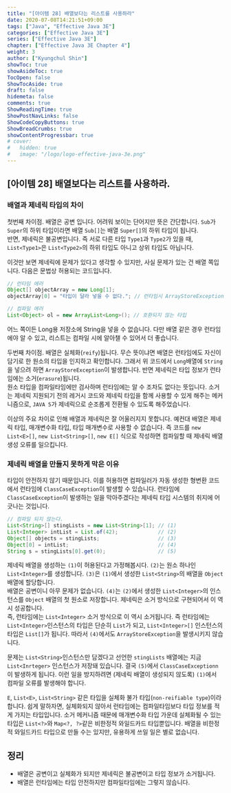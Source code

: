 ```yaml
---
title: "[아이템 28] 배열보다는 리스트를 사용하라"
date: 2020-07-08T14:21:51+09:00
tags: ["Java", "Effective Java 3E"]
categories: ["Effective Java 3E"]
series: ["Effective Java 3E"]
chapter: ["Effective Java 3E Chapter 4"]
weight: 3
author: ["Kyungchul Shin"]
showToc: true
showAsideToc: true
TocOpen: false
ShowTocAside: true
draft: false
hidemeta: false
comments: true
ShowReadingTime: true
ShowPostNavLinks: false
ShowCodeCopyButtons: true
ShowBreadCrumbs: true
showContentProgressbar: true
# cover:
#   hidden: true
#   image: "/logo/logo-effective-java-3e.png"
---
```

## [아이템 28] 배열보다는 리스트를 사용하라.

### 배열과 제네릭 타입의 차이
첫번째 차이점. 배열은 공변 입니다. 어려워 보이는 단어지만 뜻은 간단합니다. `Sub`가 `Super`의 하위 타입이라면 배열 `Sub[]`는 배열 `Super[]`의 하위 타입이 됩니다.   
반면, 제네릭은 불공변입니다. 즉 서로 다른 타입 `Type1`과 `Type2`가 있을 때, `List<Type1>`은 `List<Type2>`의 하위 타입도 아니고 상위 타입도 아닙니다.

이것만 보면 제네릭에 문제가 있다고 생각할 수 있지만, 사실 문제가 있는 건 배열 쪽입니다. 다음은 문법상 허용되는 코드입니다.

``` java
// 런타임 에러
Object[] objectArray = new Long[1];
objectArray[0] = "타입이 달라 넣을 수 없다."; // 런타임시 ArrayStoreException을 던진다
```

``` java
// 컴파일 에러
List<Object> ol = new ArrayList<Long>(); // 호환되지 않는 타입
```

어느 쪽이든 Long용 저장소에 String을 넣을 수 없습니다. 다만 배열 같은 경우 런타임에야 알 수 있고, 리스트는 컴파일 시에 알아챌 수 있어서 더 좋습니다.
   
두번째 차이점. 배열은 실체화(`reify`)됩니다. 무슨 뜻이냐면 배열은 런타임에도 자신이 담기로 한 원소의 타입을 인지하고 확인합니다. 그래서 위 코드에서 `Long`배열에 `String`을 넣으려 하면
`ArrayStoreException`이 발생합니다. 반면 제네릭은 타입 정보가 런타임에는 소거(`erasure`)됩니다.   
원소 타입을 컴파일타임에만 검사하며 런타임에는 알 수 조차도 없다는 뜻입니다. 소거는 제네릭 지원되기 전의 레거시 코드와 제네릭 타입을 함께 사용할 수 있게 해주는 메커니즘으로, `JAVA 5`가 제네릭으로 순조롭게 전환될 수 있도록 해주었습니다.
   
이상의 주요 차이로 인해 배열과 제네릭은 잘 어울러지지 못합니다. 예컨대 배열은 제네릭 타입, 매개변수화 타입, 타입 매개변수로 사용할 수 없습니다. 즉 코드를 `new List<E>[]`, `new List<String>[]`, `new E[]` 식으로 작성하면 컴파일할 때 제네릭 배열 생성 오류를 일으킵니다.
   

### 제네릭 배열을 만들지 못하게 막은 이유
타입이 안전하지 않기 때문입니다. 이를 허용하면 컴파일러가 자동 생성한 형변환 코드에서 런타임에 `ClassCaseException`이 발생할 수 있습니다. 런타임에 `ClassCaseException`이 발생하는 일을 막아주겠다는 제네릭 타입 시스템의 취지에 어긋나는 것입니다.

``` java
// 컴파일 되지 않는다.
List<String>[] stingLists = new List<String>[1]; // (1)
List<Integer> intList = List.of(42);             // (2)
Object[] objects = stingLists;                   // (3)
Object[0] = intList;                             // (4)
String s = stingLists[0].get(0);                 // (5)
```

제네릭 배열을 생성하는 `(1)`이 허용된다고 가정해봅시다. `(2)`는 원소 하나인 `List<Integer>`를 생성합니다. `(3)`은 `(1)`에서 생성한 `List<String>`의 배열을 `Object` 배열에 할당합니다.   
배열은 공변이니 아무 문제가 없습니다. `(4)`는 `(2)`에서 생성한 `List<Integer>`의 인스턴스를 `Object` 배열의 첫 원소로 저장합니다. 제네릭은 소거 방식으로 구현되어서 이 역시 성공합니다.   
즉, 런타임에는 `List<Integer>` 소거 방식으로 이 역시 소거됩니다. 즉 런타임에는 `List<Integer>`인스턴스의 타입은 단순히 `List`가 되고, `List<Integer>[]` 인스턴스의 타입은 `List[]`가 됩니다. 따라서 `(4)`에서도 `ArrayStoreException`을 발생시키지 않습니다.
   
문제는 `List<String>`인스턴스만 담겠다고 선언한 `stingLists` 배열에는 지금 `List<Inrteger>` 인스턴스가 저장돼 있습니다. 결국 `(5)`에서 `ClassCaseExceptionn`이 발생하게 됩니다.
이런 일을 방지하려면 (제네릭 배열이 생성되지 않도록) `(1)`에서 컴파일 오류를 발생해야 합니다.
   
`E`, `List<E>`, `List<String>` 같은 타입을 실체화 불가 타입(`non-reifiable type`)이라 합니다. 쉽게 말하자면, 실체화되지 않아서 런타임에는 컴파일타임보다 타입 정보를 적게 가지는 타입입니다. 소거 메커니즘 때문에 매개변수화 타입 가운데 실체화될 수 있는  타입은 `List<?>`와 `Map<?, ?>`같은 비한정적 와일드카드 타입뿐입니다. 배열을 비한정적 와일드카드 타입으로 만들 수는 있지만, 유용하게 쓰일 일은 별로 없습니다.
   

## 정리
- 배열은 공변이고 실체화가 되지만 제네릭은 불공변이고 타입 정보가 소거됩니다.
- 배열은 런타임에는 타입 안전하지만 컴파일타임에는 그렇지 않습니다.

